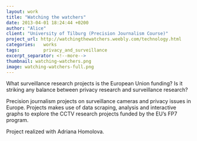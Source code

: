 ```yaml
---
layout: work
title: "Watching the watchers"
date: 2013-04-01 18:24:44 +0200
author: "Alice"
client: "University of Tilburg (Precision Journalism Course)"
project_url: http://watchingthewatchers.weebly.com/technology.html
categories:   works
tags:         privacy_and_surveillance
excerpt_separator: <!--more-->
thumbnail: watching-watchers.png
image: watching-watchers-full.png
---
```

What surveillance research projects is the European Union funding? Is it striking any balance between privacy research and surveillance research? 
<!--more-->

Precision journalism projects on surveillance cameras and privacy issues in Europe. Projects makes use of data scraping, analysis and interactive graphs to explore the CCTV research projects funded by the EU’s FP7 program.

Project realized with Adriana Homolova.